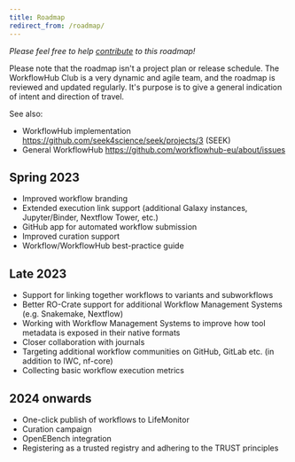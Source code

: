 ```yaml
---
title: Roadmap
redirect_from: /roadmap/
---
```



_Please feel free to help [contribute](https://github.com/workflowhub-eu/about/blob/master/project/roadmap.md) to this roadmap!_

Please note that the roadmap isn't a project plan or release schedule. 
The WorkflowHub Club is a very dynamic and agile team, and the roadmap is reviewed and updated regularly. 
It's purpose is to give a general indication of intent and direction of travel. 

See also:
  * WorkflowHub implementation <https://github.com/seek4science/seek/projects/3> (SEEK)
  * General WorkflowHub <https://github.com/workflowhub-eu/about/issues>

<!--
## Done
* [bio.tools](https://bio.tools) integration
* Front page redesign
* Improved user registration flow
* Displaying workflow test status via LifeMonitor API
* RO-Crate profile to describe Workflow Runs, including provenance and results
* UX improvements in light of UX study results

## Remove
* Nextflow -> Abstract CWL (**volunteers needed**, potential research/MsC project?)
* Execution support for other workflow types
* Search/filtering improvements
-->

## Spring 2023
* Improved workflow branding
* Extended execution link support (additional Galaxy instances, Jupyter/Binder, Nextflow Tower, etc.)
* GitHub app for automated workflow submission
* Improved curation support
* Workflow/WorkflowHub best-practice guide

## Late 2023
* Support for linking together workflows to variants and subworkflows
* Better RO-Crate support for additional Workflow Management Systems (e.g. Snakemake, Nextflow)
* Working with Workflow Management Systems to improve how tool metadata is exposed in their native formats
* Closer collaboration with journals
* Targeting additional workflow communities on GitHub, GitLab etc. (in addition to IWC, nf-core)
* Collecting basic workflow execution metrics

## 2024 onwards
* One-click publish of workflows to LifeMonitor
* Curation campaign
* OpenEBench integration
* Registering as a trusted registry and adhering to the TRUST principles
